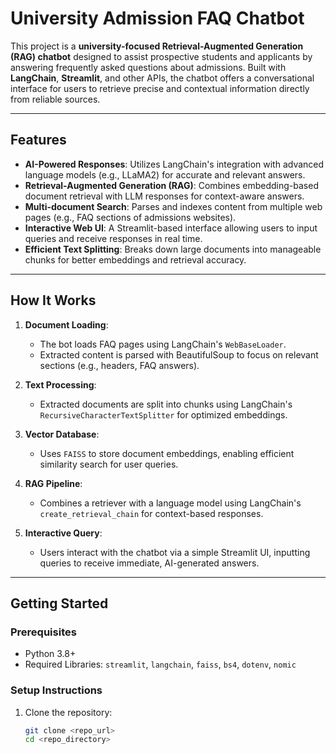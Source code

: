 # University Admission FAQ Chatbot

This project is a **university-focused Retrieval-Augmented Generation (RAG) chatbot** designed to assist prospective students and applicants by answering frequently asked questions about admissions. Built with **LangChain**, **Streamlit**, and other APIs, the chatbot offers a conversational interface for users to retrieve precise and contextual information directly from reliable sources.

---

## Features

- **AI-Powered Responses**: Utilizes LangChain's integration with advanced language models (e.g., LLaMA2) for accurate and relevant answers.
- **Retrieval-Augmented Generation (RAG)**: Combines embedding-based document retrieval with LLM responses for context-aware answers.
- **Multi-document Search**: Parses and indexes content from multiple web pages (e.g., FAQ sections of admissions websites).
- **Interactive Web UI**: A Streamlit-based interface allowing users to input queries and receive responses in real time.
- **Efficient Text Splitting**: Breaks down large documents into manageable chunks for better embeddings and retrieval accuracy.

---

## How It Works

1. **Document Loading**:
   - The bot loads FAQ pages using LangChain's `WebBaseLoader`.
   - Extracted content is parsed with BeautifulSoup to focus on relevant sections (e.g., headers, FAQ answers).

2. **Text Processing**:
   - Extracted documents are split into chunks using LangChain's `RecursiveCharacterTextSplitter` for optimized embeddings.

3. **Vector Database**:
   - Uses `FAISS` to store document embeddings, enabling efficient similarity search for user queries.

4. **RAG Pipeline**:
   - Combines a retriever with a language model using LangChain's `create_retrieval_chain` for context-based responses.

5. **Interactive Query**:
   - Users interact with the chatbot via a simple Streamlit UI, inputting queries to receive immediate, AI-generated answers.

---

## Getting Started

### Prerequisites

- Python 3.8+
- Required Libraries: `streamlit`, `langchain`, `faiss`, `bs4`, `dotenv`, `nomic`

### Setup Instructions

1. Clone the repository:
   ```bash
   git clone <repo_url>
   cd <repo_directory>
